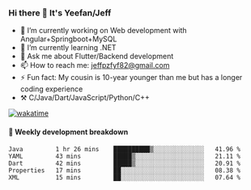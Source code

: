 ### Hi there 👋 It's Yeefan/Jeff

- 🔭 I’m currently working on Web development with Angular+Springboot+MySQL
- 🌱 I’m currently learning .NET
- 💬 Ask me about Flutter/Backend development
- 📫 How to reach me: jeffpzfyf82@gmail.com
- ⚡ Fun fact: My cousin is 10-year younger than me but has a longer coding experience
- ⚒️ C/Java/Dart/JavaScript/Python/C++


[![wakatime](https://wakatime.com/badge/user/382c7b70-226f-4509-aedd-02fe766c9d23.svg)](https://wakatime.com/@382c7b70-226f-4509-aedd-02fe766c9d23)

#### 📝 Weekly development breakdown

<!--START_SECTION:waka-->

```text
Java         1 hr 26 mins    ██████████▒░░░░░░░░░░░░░░   41.96 %
YAML         43 mins         █████▒░░░░░░░░░░░░░░░░░░░   21.11 %
Dart         42 mins         █████▒░░░░░░░░░░░░░░░░░░░   20.91 %
Properties   17 mins         ██░░░░░░░░░░░░░░░░░░░░░░░   08.38 %
XML          15 mins         ██░░░░░░░░░░░░░░░░░░░░░░░   07.64 %
```

<!--END_SECTION:waka-->
